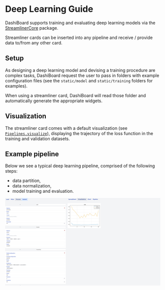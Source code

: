 # Deep Learning Guide

DashiBoard supports training and evaluating deep learning models via the [StreamlinerCore](@ref) package.

Streamliner cards can be inserted into any pipeline and receive / provide data to/from any other card.

## Setup

As designing a deep learning model and devising a training procedure are complex tasks, DashiBoard request the user to pass in folders with example configuration files (see the `static/model` and `static/training` folders for examples).

When using a streamliner card, DashiBoard will read those folder and automatically generate the appropriate widgets.

## Visualization

The streamliner card comes with a default visualization (see [`Pipelines.visualize`](@ref)), displaying the trajectory of the loss function in the training and validation datasets.

## Example pipeline

Below we see a typical deep learning pipeline, comprised of the following steps:

- data partition,
- data normalization,
- model training and evaluation.

![deep learning pipeline](assets/dl-pipeline.png)
